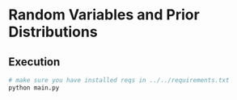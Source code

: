 # Random Variables and Prior Distributions

## Execution

```bash
# make sure you have installed reqs in ../../requirements.txt
python main.py
```
